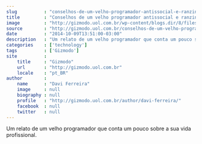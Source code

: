```yaml
---
slug          : "conselhos-de-um-velho-programador-antissocial-e-ranzinza"
title         : "Conselhos de um velho programador antissocial e ranzinza"
image         : "http://gizmodo.uol.com.br/wp-content/blogs.dir/8/files/2014/07/programador.jpg"
source        : "http://gizmodo.uol.com.br/conselhos-de-um-velho-programador-antissocial-e-ranzinza/"
date          : "2014-10-09T13:51:00-03:00"
description   : "Um relato de um velho programador que conta um pouco sobre a sua vida profissional."
categories    : ['technology']
tags          : ['Gizmodo']
site          :
    title     : "Gizmodo"
    url       : "http://gizmodo.uol.com.br"
    locale    : "pt_BR"
author        :
    name      : "Davi Ferreira"
    image     : null
    biography : null
    profile   : "http://gizmodo.uol.com.br/author/davi-ferreira/"
    facebook  : null
    twitter   : null
---
```


Um relato de um velho programador que conta um pouco sobre a sua vida profissional.
